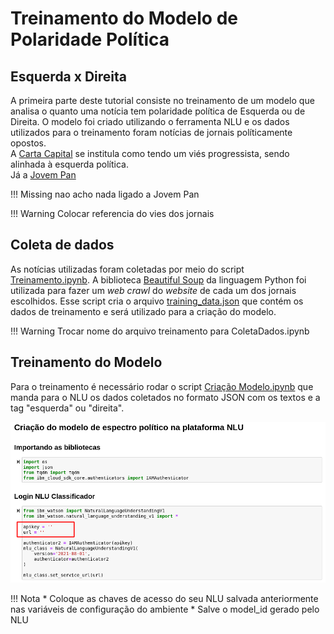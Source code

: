 # Treinamento do Modelo de Polaridade Política

## Esquerda x Direita 
A primeira parte deste tutorial consiste no treinamento de um modelo que analisa o quanto uma notícia tem polaridade política de Esquerda ou de Direita. 
O modelo foi criado utilizando o ferramenta NLU e os dados utilizados para o treinamento foram notícias de jornais políticamente opostos.  
A [Carta Capital](https://cartacapital.com.br) se institula como tendo um viés progressista, sendo alinhada à esquerda política.  
Já a [Jovem Pan](https://jovempan.com.br) 

!!! Missing
    nao acho nada ligado a Jovem Pan

!!! Warning 
    Colocar referencia do vies dos jornais

## Coleta de dados
As notícias utilizadas foram coletadas por meio do script [Treinamento.ipynb](https://github.com/Insper/pfe_ibm_2021_2/blob/main/scripts/Treinamento.ipynb). A biblioteca [Beautiful Soup](https://www.crummy.com/software/BeautifulSoup/bs4/doc/) da linguagem Python foi utilizada para fazer um *web crawl* do *website* de cada um dos jornais escolhidos.
Esse script cria o arquivo [training_data.json](https://github.com/Insper/pfe_ibm_2021_2/blob/main/scripts/training_data.json) que contém os dados de treinamento e será utilizado para a criação do modelo.


!!! Warning 
    Trocar nome do arquivo treinamento para ColetaDados.ipynb


## Treinamento do Modelo
Para o treinamento é necessário rodar o script [Criação Modelo.ipynb](https://github.com/Insper/pfe_ibm_2021_2/blob/main/scripts/Criacao%20Modelo.ipynb) que manda para o NLU os dados coletados no formato JSON com os textos e a tag "esquerda" ou "direita".

![](imagens/modelo-01.png)


!!! Nota
    * Coloque as chaves de acesso do seu NLU salvada anteriormente nas variáveis de configuração do ambiente 
    * Salve o model_id gerado pelo NLU
